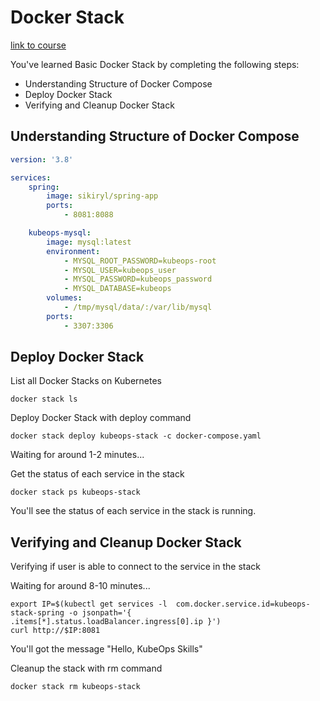 # Docker Stack

[link to course](https://katacoda.com/kubeopsskills/courses/docker-workshop/docker-stack)

You've learned Basic Docker Stack by completing the following steps:

- Understanding Structure of Docker Compose
- Deploy Docker Stack
- Verifying and Cleanup Docker Stack

## Understanding Structure of Docker Compose

```yml
version: '3.8'

services:
    spring:
        image: sikiryl/spring-app
        ports:
            - 8081:8088

    kubeops-mysql:
        image: mysql:latest
        environment:
            - MYSQL_ROOT_PASSWORD=kubeops-root
            - MYSQL_USER=kubeops_user
            - MYSQL_PASSWORD=kubeops_password
            - MYSQL_DATABASE=kubeops
        volumes:
            - /tmp/mysql/data/:/var/lib/mysql
        ports:
            - 3307:3306
```

## Deploy Docker Stack

List all Docker Stacks on Kubernetes

```
docker stack ls
```

Deploy Docker Stack with deploy command

```
docker stack deploy kubeops-stack -c docker-compose.yaml
```

Waiting for around 1-2 minutes...

Get the status of each service in the stack

```
docker stack ps kubeops-stack
```

You'll see the status of each service in the stack is running.


## Verifying and Cleanup Docker Stack


Verifying if user is able to connect to the service in the stack

Waiting for around 8-10 minutes...

```
export IP=$(kubectl get services -l  com.docker.service.id=kubeops-stack-spring -o jsonpath='{ .items[*].status.loadBalancer.ingress[0].ip }')
curl http://$IP:8081
```

You'll got the message "Hello, KubeOps Skills"

Cleanup the stack with rm command

```
docker stack rm kubeops-stack
```
